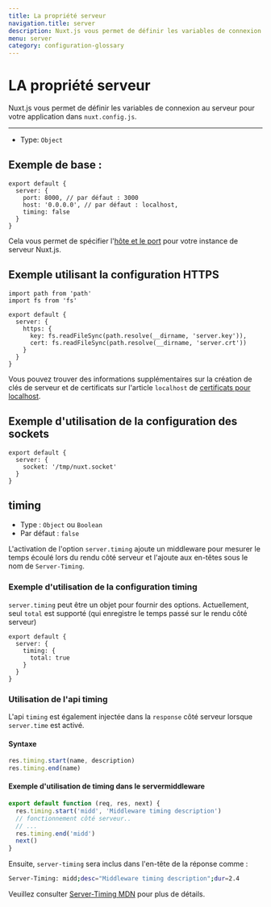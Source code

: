 ```yaml
---
title: La propriété serveur
navigation.title: server
description: Nuxt.js vous permet de définir les variables de connexion au serveur pour votre application dans `nuxt.config.js`.
menu: server
category: configuration-glossary
---
```

# LA propriété serveur

Nuxt.js vous permet de définir les variables de connexion au serveur pour votre application dans `nuxt.config.js`.

---

- Type: `Object`

## Exemple de base :

```js{}[nuxt.config.js]
export default {
  server: {
    port: 8000, // par défaut : 3000
    host: '0.0.0.0', // par défaut : localhost,
    timing: false
  }
}
```

Cela vous permet de spécifier l'[hôte et le port](/docs/features/configuration#edit-host-and-port) pour votre instance de serveur Nuxt.js.

## Exemple utilisant la configuration HTTPS

```js{}[nuxt.config.js]
import path from 'path'
import fs from 'fs'

export default {
  server: {
    https: {
      key: fs.readFileSync(path.resolve(__dirname, 'server.key')),
      cert: fs.readFileSync(path.resolve(__dirname, 'server.crt'))
    }
  }
}
```

Vous pouvez trouver des informations supplémentaires sur la création de clés de serveur et de certificats sur l'article `localhost` de [certificats pour localhost](https://letsencrypt.org/docs/certificates-for-localhost/).

## Exemple d'utilisation de la configuration des sockets

```js{}[nuxt.config.js]
export default {
  server: {
    socket: '/tmp/nuxt.socket'
  }
}
```

## timing

- Type : `Object` ou `Boolean`
- Par défaut : `false`

L'activation de l'option `server.timing` ajoute un middleware pour mesurer le temps écoulé lors du rendu côté serveur et l'ajoute aux en-têtes sous le nom de `Server-Timing`.

### Exemple d'utilisation de la configuration timing

`server.timing` peut être un objet pour fournir des options. Actuellement, seul `total` est supporté (qui enregistre le temps passé sur le rendu côté serveur)

```js{}[nuxt.config.js]
export default {
  server: {
    timing: {
      total: true
    }
  }
}
```

### Utilisation de l'api timing

L'api `timing` est également injectée dans la `response` côté serveur lorsque `server.time` est activé.

#### Syntaxe

```js
res.timing.start(name, description)
res.timing.end(name)
```

#### Exemple d'utilisation de timing dans le servermiddleware

```js
export default function (req, res, next) {
  res.timing.start('midd', 'Middleware timing description')
  // fonctionnement côté serveur..
  // ...
  res.timing.end('midd')
  next()
}
```

Ensuite, `server-timing` sera inclus dans l'en-tête de la réponse comme :

```bash
Server-Timing: midd;desc="Middleware timing description";dur=2.4
```

Veuillez consulter [Server-Timing MDN](https://developer.mozilla.org/en-US/docs/Web/HTTP/Headers/Server-Timing) pour plus de détails.

